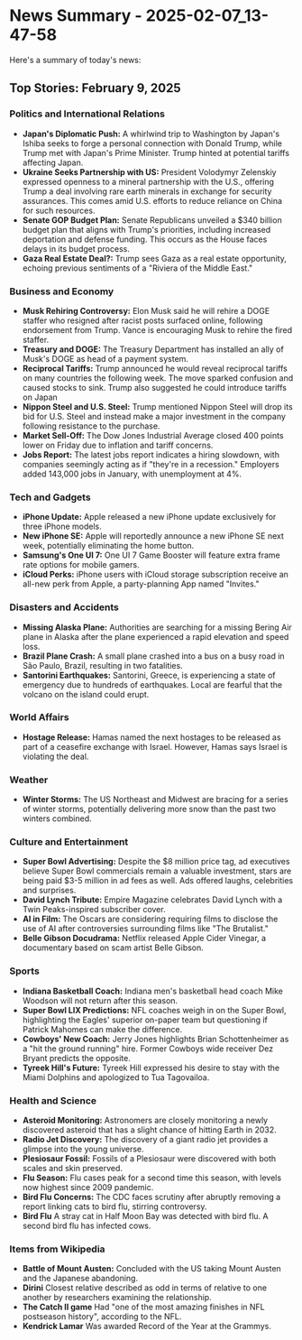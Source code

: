# News Summary - 2025-02-07_13-47-58

Here's a summary of today's news:

## Top Stories: February 9, 2025

### Politics and International Relations

*   **Japan's Diplomatic Push:** A whirlwind trip to Washington by Japan's Ishiba seeks to forge a personal connection with Donald Trump, while Trump met with Japan's Prime Minister. Trump hinted at potential tariffs affecting Japan.
*   **Ukraine Seeks Partnership with US:** President Volodymyr Zelenskiy expressed openness to a mineral partnership with the U.S., offering Trump a deal involving rare earth minerals in exchange for security assurances. This comes amid U.S. efforts to reduce reliance on China for such resources.
*   **Senate GOP Budget Plan:** Senate Republicans unveiled a \$340 billion budget plan that aligns with Trump's priorities, including increased deportation and defense funding. This occurs as the House faces delays in its budget process.
*   **Gaza Real Estate Deal?:** Trump sees Gaza as a real estate opportunity, echoing previous sentiments of a "Riviera of the Middle East."

### Business and Economy

*   **Musk Rehiring Controversy:** Elon Musk said he will rehire a DOGE staffer who resigned after racist posts surfaced online, following endorsement from Trump. Vance is encouraging Musk to rehire the fired staffer.
*   **Treasury and DOGE:** The Treasury Department has installed an ally of Musk's DOGE as head of a payment system.
*   **Reciprocal Tariffs:** Trump announced he would reveal reciprocal tariffs on many countries the following week. The move sparked confusion and caused stocks to sink. Trump also suggested he could introduce tariffs on Japan
*   **Nippon Steel and U.S. Steel:** Trump mentioned Nippon Steel will drop its bid for U.S. Steel and instead make a major investment in the company following resistance to the purchase.
*   **Market Sell-Off:** The Dow Jones Industrial Average closed 400 points lower on Friday due to inflation and tariff concerns.
*   **Jobs Report:** The latest jobs report indicates a hiring slowdown, with companies seemingly acting as if "they're in a recession." Employers added 143,000 jobs in January, with unemployment at 4%.

### Tech and Gadgets

*   **iPhone Update:** Apple released a new iPhone update exclusively for three iPhone models.
*   **New iPhone SE:** Apple will reportedly announce a new iPhone SE next week, potentially eliminating the home button.
*   **Samsung's One UI 7:** One UI 7 Game Booster will feature extra frame rate options for mobile gamers.
*   **iCloud Perks:** iPhone users with iCloud storage subscription receive an all-new perk from Apple, a party-planning App named "Invites."

### Disasters and Accidents

*   **Missing Alaska Plane:** Authorities are searching for a missing Bering Air plane in Alaska after the plane experienced a rapid elevation and speed loss.
*   **Brazil Plane Crash:** A small plane crashed into a bus on a busy road in São Paulo, Brazil, resulting in two fatalities.
*   **Santorini Earthquakes:** Santorini, Greece, is experiencing a state of emergency due to hundreds of earthquakes. Local are fearful that the volcano on the island could erupt.

### World Affairs

*   **Hostage Release:** Hamas named the next hostages to be released as part of a ceasefire exchange with Israel. However, Hamas says Israel is violating the deal.

### Weather

*   **Winter Storms:** The US Northeast and Midwest are bracing for a series of winter storms, potentially delivering more snow than the past two winters combined.

### Culture and Entertainment

*   **Super Bowl Advertising:** Despite the \$8 million price tag, ad executives believe Super Bowl commercials remain a valuable investment, stars are being paid \$3-5 million in ad fees as well. Ads offered laughs, celebrities and surprises.
*   **David Lynch Tribute:** Empire Magazine celebrates David Lynch with a Twin Peaks-inspired subscriber cover.
*   **AI in Film:** The Oscars are considering requiring films to disclose the use of AI after controversies surrounding films like "The Brutalist."
*   **Belle Gibson Docudrama:** Netflix released Apple Cider Vinegar, a documentary based on scam artist Belle Gibson.

### Sports

*   **Indiana Basketball Coach:** Indiana men's basketball head coach Mike Woodson will not return after this season.
*   **Super Bowl LIX Predictions:** NFL coaches weigh in on the Super Bowl, highlighting the Eagles' superior on-paper team but questioning if Patrick Mahomes can make the difference.
*   **Cowboys' New Coach:** Jerry Jones highlights Brian Schottenheimer as a "hit the ground running" hire. Former Cowboys wide receiver Dez Bryant predicts the opposite.
*   **Tyreek Hill's Future:** Tyreek Hill expressed his desire to stay with the Miami Dolphins and apologized to Tua Tagovailoa.

### Health and Science

*   **Asteroid Monitoring:** Astronomers are closely monitoring a newly discovered asteroid that has a slight chance of hitting Earth in 2032.
*   **Radio Jet Discovery:** The discovery of a giant radio jet provides a glimpse into the young universe.
*   **Plesiosaur Fossil:** Fossils of a Plesiosaur were discovered with both scales and skin preserved.
*   **Flu Season:** Flu cases peak for a second time this season, with levels now highest since 2009 pandemic.
*   **Bird Flu Concerns:** The CDC faces scrutiny after abruptly removing a report linking cats to bird flu, stirring controversy.
*   **Bird Flu** A stray cat in Half Moon Bay was detected with bird flu. A second bird flu has infected cows.

### Items from Wikipedia

*   **Battle of Mount Austen:** Concluded with the US taking Mount Austen and the Japanese abandoning.
*   **Dirini** Closest relative described as odd in terms of relative to one another by researchers examining the relationship.
*   **The Catch II game** Had "one of the most amazing finishes in NFL postseason history", according to the NFL.
*   **Kendrick Lamar** Was awarded Record of the Year at the Grammys.